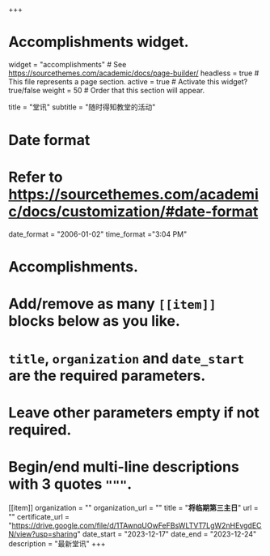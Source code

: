 +++
# Accomplishments widget.
widget = "accomplishments"  # See https://sourcethemes.com/academic/docs/page-builder/
headless = true  # This file represents a page section.
active = true  # Activate this widget? true/false
weight = 50  # Order that this section will appear.

title = "堂讯"
subtitle = "随时得知教堂的活动"

# Date format
#   Refer to https://sourcethemes.com/academic/docs/customization/#date-format
date_format = "2006-01-02"
time_format ="3:04 PM"

# Accomplishments.
#   Add/remove as many `[[item]]` blocks below as you like.
#   `title`, `organization` and `date_start` are the required parameters.
#   Leave other parameters empty if not required.
#   Begin/end multi-line descriptions with 3 quotes `"""`.

[[item]]
  organization = ""
  organization_url = ""
  title = "**将临期第三主日**"
  url = ""
  certificate_url = "https://drive.google.com/file/d/1TAwnqUOwFeFBsWLTVT7LgW2nHEvgdECN/view?usp=sharing"
  date_start = "2023-12-17"
  date_end = "2023-12-24"
  description = "最新堂讯"
+++
